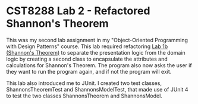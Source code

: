 # CST8288 Lab 2 - Refactored Shannon's Theorem
This was my second lab assignment in my "Object-Oriented Programming with Design Patterns" course. This lab required refactoring <a href="https://github.com/richard1990/CST8288-Lab1b">Lab 1b (Shannon's Theorem)</a> to separate the presentation logic from the domain logic by creating a second class to encapsulate the attributes and calculations for Shannon's Theorem. The program also now asks the user if they want to run the program again, and if not the program will exit.

This lab also introduced me to JUnit. I created two test classes, ShannonsTheoremTest and ShannonsModelTest, that made use of JUnit 4 to test the two classes ShannonsTheorem and ShannonsModel.
